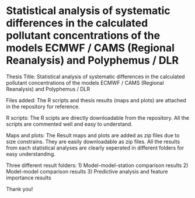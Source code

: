 # Statistical analysis of systematic differences in the calculated pollutant concentrations of the models ECMWF / CAMS (Regional Reanalysis) and Polyphemus / DLR


Thesis Title: Statistical analysis of systematic differences in the calculated pollutant concentrations of the models ECMWF / CAMS (Regional Reanalysis) and Polyphemus / DLR


Files added: The R scripts and thesis results (maps and plots) are attached in the repository for reference.

R scripts:
The R scipts are directly downloadable from the repository. All the scripts are commented well and easy to understand.

Maps and plots: 
The Result maps and plots are added as zip files due to size constrains. They are easily downloadable as zip files. All the results from each statistical analyses are clearly seperated in different folders for easy understanding. 

Three different result folders: 1) Model-model-station comparison results
                                2) Model-model comparison results
                                3) Predictive analysis and feature importance results
                                
Thank you!

